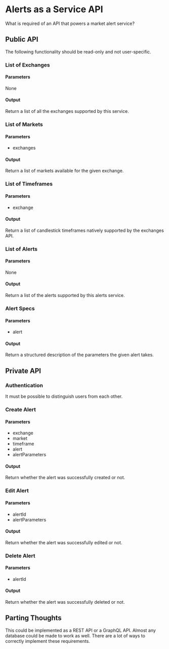 # Alerts as a Service API

What is required of an API that powers a market alert service?

## Public API

The following functionality should be read-only and not user-specific.

### List of Exchanges

#### Parameters

None

#### Output

Return a list of all the exchanges supported by this service.

### List of Markets

#### Parameters

- exchanges

#### Output

Return a list of markets available for the given exchange.

### List of Timeframes

#### Parameters

- exchange

#### Output

Return a list of candlestick timeframes natively supported by the exchanges API.

### List of Alerts

#### Parameters

None

#### Output

Return a list of the alerts supported by this alerts service.

### Alert Specs

#### Parameters

- alert

#### Output

Return a structured description of the parameters the given alert takes.




## Private API

### Authentication

It must be possible to distinguish users from each other.

### Create Alert

#### Parameters

- exchange
- market
- timeframe
- alert
- alertParameters

#### Output

Return whether the alert was successfully created or not.

### Edit Alert

#### Parameters

- alertId
- alertParameters

#### Output

Return whether the alert was successfully edited or not.

### Delete Alert

#### Parameters

- alertId

#### Output

Return whether the alert was successfully deleted or not.



## Parting Thoughts

This could be implemented as a REST API or a GraphQL API.  Almost any database could be made to work as well.
There are a lot of ways to correctly implement these requirements.
